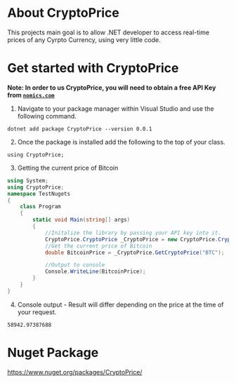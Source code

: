 # About CryptoPrice

This projects main goal is to allow .NET developer to access real-time prices of any Cyrpto Currency, using very little code.

# Get started with CryptoPrice

<b>Note: In order to us CryptoPrice, you will need to obtain a free API Key from [`nomics.com`](https://p.nomics.com/cryptocurrency-bitcoin-api)</b>

1. Navigate to your package manager within Visual Studio and use the following command.
```
dotnet add package CryptoPrice --version 0.0.1
```
2. Once the package is installed add the following to the top of your class.
```
using CryptoPrice;
```
3. Getting the current price of Bitcoin
```c#
using System;
using CryptoPrice;
namespace TestNugets
{
    class Program
    {
        static void Main(string[] args)
        {
            //Initalize the library by passing your API key into it.
            CryptoPrice.CryptoPrice _CryptoPrice = new CryptoPrice.CryptoPrice("YOUR_API_KEY");
            //Get the current price of Bitcoin
            double BitcoinPrice = _CryptoPrice.GetCryptoPrice("BTC");

            //Output to console
            Console.WriteLine(BitcoinPrice);
        }
    }
}

```
4. Console output - Result will differ depending on the price at the time of your request.
```
58942.97387688
```
# Nuget Package
https://www.nuget.org/packages/CryptoPrice/
